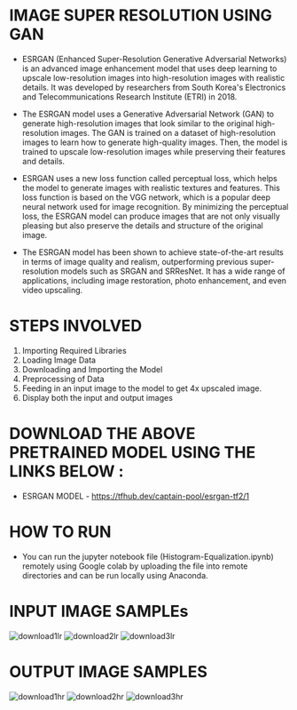 # IMAGE SUPER RESOLUTION USING GAN


* ESRGAN (Enhanced Super-Resolution Generative Adversarial Networks) is an advanced image enhancement model that uses deep learning to upscale low-resolution images into high-resolution images with realistic details. It was developed by researchers from South Korea's Electronics and Telecommunications Research Institute (ETRI) in 2018.

* The ESRGAN model uses a Generative Adversarial Network (GAN) to generate high-resolution images that look similar to the original high-resolution images. The GAN is trained on a dataset of high-resolution images to learn how to generate high-quality images. Then, the model is trained to upscale low-resolution images while preserving their features and details.

* ESRGAN uses a new loss function called perceptual loss, which helps the model to generate images with realistic textures and features. This loss function is based on the VGG network, which is a popular deep neural network used for image recognition. By minimizing the perceptual loss, the ESRGAN model can produce images that are not only visually pleasing but also preserve the details and structure of the original image.

* The ESRGAN model has been shown to achieve state-of-the-art results in terms of image quality and realism, outperforming previous super-resolution models such as SRGAN and SRResNet. It has a wide range of applications, including image restoration, photo enhancement, and even video upscaling.

# STEPS INVOLVED
1. Importing Required Libraries
2. Loading Image Data
3. Downloading and Importing the Model
4. Preprocessing of Data
5. Feeding in an input image to the model to get 4x upscaled image.
6. Display both the input and output images




# DOWNLOAD THE ABOVE PRETRAINED MODEL USING THE LINKS BELOW :

* ESRGAN MODEL - https://tfhub.dev/captain-pool/esrgan-tf2/1

# HOW TO RUN

* You can run the jupyter notebook file (Histogram-Equalization.ipynb) remotely using Google colab by uploading the file into remote directories and can be run locally using Anaconda.


# INPUT IMAGE SAMPLEs
![download1lr](https://user-images.githubusercontent.com/86817867/223980738-439411cd-e0c3-4250-84a8-40981862adf1.png)
![download2lr](https://user-images.githubusercontent.com/86817867/223980843-b6433f09-8bb4-4963-ab35-43c8b497ace7.png)
![download3lr](https://user-images.githubusercontent.com/86817867/223980992-6f8f739d-dc7a-4683-b90c-0cdf8c171925.png)




# OUTPUT IMAGE SAMPLES
![download1hr](https://user-images.githubusercontent.com/86817867/223981522-63eae6bb-9f9c-4d83-ac55-3bcddafdfa24.png)
![download2hr](https://user-images.githubusercontent.com/86817867/223981555-dc6192ba-63c6-428d-88f3-5e2698c622cb.png)
![download3hr](https://user-images.githubusercontent.com/86817867/223981584-614ea7e7-8fdf-46c2-8e8c-30af56abbdce.png)



